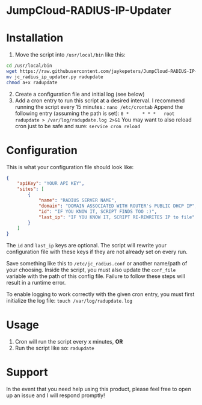 # JumpCloud-RADIUS-IP-Updater

# Installation
1. Move the script into `/usr/local/bin` like this:
```bash
cd /usr/local/bin
wget https://raw.githubusercontent.com/jaykepeters/JumpCloud-RADIUS-IP-Updater/master/jc_radius_ip_updater.py
mv jc_radius_ip_updater.py radupdate
chmod a+x radupdate
```
2. Create a configuration file and initial log (see below)
3. Add a cron entry to run this script at a desired interval. I recommend running the script every 15 minutes.:
`nano /etc/crontab`
Append the following entry (assuming the path is set):
`0 *     * * *   root    radupdate > /var/log/radupdate.log 2>&1`
You may want to also reload cron just to be safe and sure:
`service cron reload`

# Configuration
This is what your configuration file should look like:
```json
{
    "apiKey": "YOUR API KEY",
    "sites": [
        {
            "name": "RADIUS SERVER NAME",
            "domain": "DOMAIN ASSOCIATED WITH ROUTER's PUBLIC DHCP IP",
            "id": "IF YOU KNOW IT, SCRIPT FINDS TOO :)",
            "last_ip": "IF YOU KNOW IT, SCRIPT RE-REWRITES IP to file"
        }
    ]
}
```
The `id` and `last_ip` keys are optional. The script will rewrite your configuration file with these keys if they are not already set on every run.

Save something like this to `/etc/jc_radius.conf` or another name/path of your choosing. Inside the script, you must also update the `conf_file` variable with the path of this config file. Failure to follow these steps will result in a runtime error. 

To enable logging to work correctly with the given cron entry, you must first initialize the log file:
`touch /var/log/radupdate.log`

# Usage
1. Cron will run the script every x minutes, **OR**
2. Run the script like so: `radupdate`

# Support
In the event that you need help using this product, please feel free to open up an issue and I will respond promptly!
